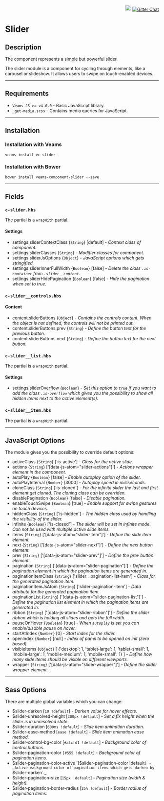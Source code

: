 <p align='right'>
    <a href='https://badge.fury.io/bo/veams-component-slider'><img src='https://badge.fury.io/bo/veams-component-slider.svg' alt='Bower version' height='20'></a>
    <a href='https://gitter.im/Sebastian-Fitzner/Veams?utm_source=badge&utm_medium=badge&utm_campaign=pr-badge'><img src='https://badges.gitter.im/Sebastian-Fitzner/Veams.svg' alt='Gitter Chat' /></a>
</p>

# Slider

## Description

The component represents a simple but powerful slider. 

The slider module is a component for cycling through elements, like a carousel or slideshow. It allows users to swipe on touch-enabled devices. 

-----------

## Requirements
- `Veams-JS >= v4.0.0` - Basic JavaScript library. 
- `_get-media.scss` - Contains media queries for JavaScript.

-----------

## Installation 

### Installation with Veams

`veams install vc slider`

### Installation with Bower

`bower install veams-component-slider --save`

----------- 

## Fields

### `c-slider.hbs`

The partial is a `wrapWith` partial.

#### Settings
- settings.sliderContextClass {`String`} [default] - _Context class of component._
- settings.sliderClasses {`String`} - _Modifier classes for component._
- settings.sliderJsOptions {`Object`} - _JavaScript options which gets stringified._
- settings.sliderInnerFullWidth {`Boolean`} [false] - _Delete the class `.is-container` from `.slider__content`._
- settings.sliderHidePagination {`Boolean`} [false] - _Hide the pagination when set to true._

### `c-slider__controls.hbs`

#### Content
- content.sliderButtons {`Object`} - _Contains the controls content. When the object is not defined, the controls will not be printed out._
- content.sliderButtons.prev {`String`} - _Define the button text for the previous button._
- content.sliderButtons.next {`String`} - _Define the button text for the next button._

### `c-slider__list.hbs`

The partial is a `wrapWith` partial.

#### Settings
- settings.sliderOverflow {`Boolean`} - _Set this option to `true` if you want to add the class `.is-overflow` which gives you the possibility to show all hidden items next to the active element(s)._


### `c-slider__item.hbs`

The partial is a `wrapWith` partial.

-------------

## JavaScript Options

The module gives you the possibility to override default options: 

- activeClass {`String`} ['is-active'] - _Class for the active slide._
- actions {`String`} ['[data-js-atom="slider-actions"]'] - _Actions wrapper element in the component._
- autoPlay {`Boolean`} [false] - _Enable autoplay option of the slider._
- autoPlayInterval {`Number`} [3000] - _Autoplay speed in milliseconds._
- cloneClass {`String`} ['is-cloned'] - _For the infinite slider the last and first element get cloned. The cloning class can be overriden._
- disablePagination {`Boolean`} [false] - _Disable pagination._
- enableTouchSwipe {`Boolean`} [true] - _Enable support for swipe gestures on touch devices._
- hiddenClass {`String`} ['is-hidden'] - _The hidden class used by handling the visibility of the slider._
- infinite {`Boolean`} ['is-closed'] - _The slider will be set in infinite mode. Can not be used with multiple active slide items._
- items {`String`} ['[data-js-atom="slider-item"]'] - _Define the slide item element._
- next {`String`} ['[data-js-atom="slider-next"]'] - _Define the next button element._
- prev {`String`} ['[data-js-atom="slider-prev"]'] - _Define the prev button element._
- pagination {`String`} ['[data-js-atom="slider-pagination"]'] - _Define the pagination element in which the pagination items are generated in._
- paginationItemClass {`String`} ['slider__pagination-list-item'] - _Class for the generated pagination item._
- paginationItemJsAtom {`String`} ['slider-pagination-item'] - _Data attribute for the generated pagination item._
- paginationList {`String`} ['[data-js-atom="slider-pagination-list"]'] - _Define the pagination list element in which the pagination items are generated in._
- ribbon {`String`} ['[data-js-atom="slider-ribbon"]'] - _Define the slider ribbon which is holding all slides and gets the full width._
- pauseOnHover {`Boolean`} [true] - _When `autoplay` is set you can enable/disable pause on hover._
- startAtIndex {`Number`} [0] - _Start index for the slider._
- openIndex {`Number`} [null] - _Index of panel to be opened on init (zero based)._
- visibleItems {`Object`} [ {'desktop': 1, 'tablet-large': 1, 'tablet-small': 1, 'mobile-large': 1, 'mobile-medium': 1, 'mobile-small': 1} ] - _Define how many slide items should be visible on different viewports._
- wrapper {`String`} ['[data-js-atom="slider-wrapper"]'] - _Define the slider wrapper element._

------------

## Sass Options

There are multiple global variables which you can change: 
- $slider-darken [`10 !default`] - _Darken value for hover effects._
- $slider-unresolved-height [`300px !default`] - _Set a fix height when the slider is in unresolved state._
- $slider-duration [`600ms !default`] - _Slide item animation duration._
- $slider-ease-method [`ease !default`] - _Slide item animation ease method._
- $slider-control-bg-color [`#a5cfd1 !default`] - _Background color of control buttons._
- $slider-pagination-color `[#555 !default`] - _Background color of pagination items._
- $slider-pagination-color-active `[$slider-pagination-color !default`] - _Active vackground color of pagination items which gets darken by `$slider-darken`._
- $slider-pagination-size [`15px !default`] - _Pagination size (width & height)._
- $slider-pagination-border-radius [`25% !default`] - _Border radius of pagination items._